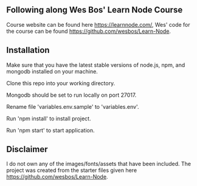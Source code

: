 ## Following along Wes Bos' Learn Node Course

Course website can be found here https://learnnode.com/, Wes' code for the course can be found https://github.com/wesbos/Learn-Node.

## Installation

Make sure that you have the latest stable versions of node.js, npm, and mongodb installed on your machine.

Clone this repo into your working directory. 

Mongodb should be set to run locally on port 27017.

Rename file 'variables.env.sample' to 'variables.env'.

Run 'npm install' to install project. 

Run 'npm start' to start application. 

## Disclaimer

I do not own any of the images/fonts/assets that have been included. The project was created from the starter files given here https://github.com/wesbos/Learn-Node.

